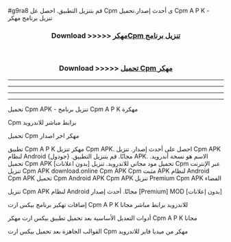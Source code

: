 #g9ra8 قم بتنزيل التطبيق. احصل عل Cpm  ى أحدث إصدار.تحميل Cpm  A P K - تنزيل برنامج مهكر



<div align="center">
<h3>Download >>>>> <a href="https://ar-sites.web.app/?ar= Cpm ">مهكرCpm  تنزيل برنامج</a></h3><br>

<h3>Download >>>>> <a href="https://ar-sites.web.app/?ar= Cpm ">تحميل Cpm  مهكر</a></h3>
</div>


----------------------------------------------------------

----------------------------------------------------------

----------------------------------------------------------

----------------------------------------------------------


تحميل Cpm  APK - تنزيل برنامج Cpm  A P K مهكرة

Cpm  برابط مباشر للاندرويد

تحميل Cpm  مهكر اخر اصدار

تطبيق Cpm  A P K مهكر
تنزيل Cpm  APK. احصل على أحدث إصدار.
تنزيل Cpm  APK لنظام Android مجانًا.
قم بتنزيل التطبيق. {جودول} APK. الاسم هو نسخة أندرويد.
تحميل Cpm  APK [بدون اعلانات]
تحميل مود مجاني للاندرويد.
تنزيل Cpm  عبر الإنترنت
تنزيل Cpm  APK
download.online Cpm  APK
Cpm  مثبت APK لنظام Android
Cpm  APK
تحميل Cpm  Android APK
Cpm  APK تنزيل Premium
Cpm  APK الفضاء

تنزيل Cpm  APK لنظام Android مجانًا. أحدث إصدار [Premium] MOD [بدون إعلانات]

إضافات تهكير برنامج بيكس ارت Cpm  A P K للاندرويد برابط مباشر مجانا

أدوات التعديل الأساسية بعد تحميل تطبيق بيكس ارت مهكر Cpm  A P K مجانا

القوالب الجاهزة بعد تحميل بيكس ارت Cpm  مهكر من ميديا فاير للاندرويد




